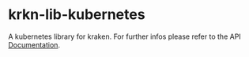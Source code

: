 # krkn-lib-kubernetes

A kubernetes library for kraken.
For further infos please refer to the API [Documentation](api.md).
